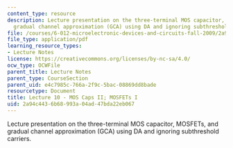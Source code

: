 ```yaml
---
content_type: resource
description: Lecture presentation on the three-terminal MOS capacitor, MOSFETs, and
  gradual channel approximation (GCA) using DA and ignoring subthreshold carriers.
file: /courses/6-012-microelectronic-devices-and-circuits-fall-2009/2a94c4436b68993a04ad47bda22eb067_MIT6_012F09_lec10.pdf
file_type: application/pdf
learning_resource_types:
- Lecture Notes
license: https://creativecommons.org/licenses/by-nc-sa/4.0/
ocw_type: OCWFile
parent_title: Lecture Notes
parent_type: CourseSection
parent_uid: e4c7985c-766a-2f9c-5bac-08869dd8bade
resourcetype: Document
title: Lecture 10 - MOS Caps II; MOSFETs I
uid: 2a94c443-6b68-993a-04ad-47bda22eb067
---
```

Lecture presentation on the three-terminal MOS capacitor, MOSFETs, and gradual channel approximation (GCA) using DA and ignoring subthreshold carriers.